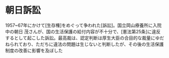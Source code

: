 # 朝日訴訟
 1957~67年にかけて[生存権]をめぐって争われた[訴訟]。国立岡山療養所に入院中の朝日 茂さんが、国の生活保護の給付内容が不十分で、[憲法第25条]に違反するとして起こした訴訟。最高裁は、認定判断は厚生大臣の合目的な裁量にゆだねられており、ただちに違法の問題は生じないと判断したが、その後の生活保護制度の改善に影響を及ぼした
